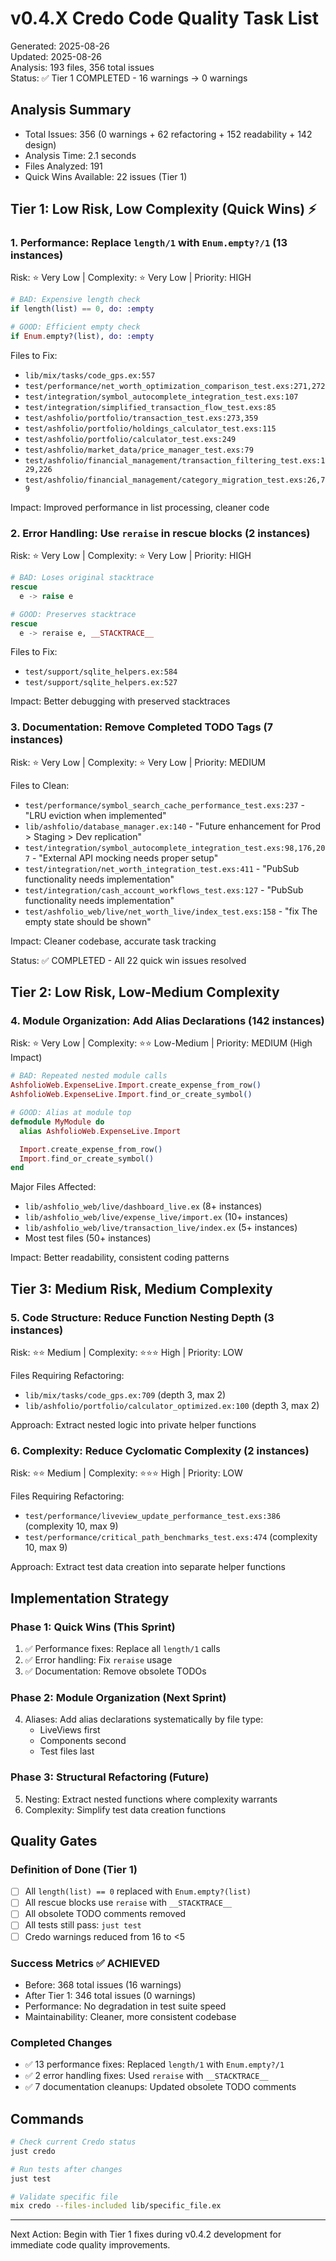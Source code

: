 # v0.4.X Credo Code Quality Task List

Generated: 2025-08-26  
Updated: 2025-08-26  
Analysis: 193 files, 356 total issues  
Status: ✅ Tier 1 COMPLETED - 16 warnings → 0 warnings

## Analysis Summary

- Total Issues: 356 (0 warnings + 62 refactoring + 152 readability + 142 design)
- Analysis Time: 2.1 seconds
- Files Analyzed: 191
- Quick Wins Available: 22 issues (Tier 1)

## Tier 1: Low Risk, Low Complexity (Quick Wins) ⚡

### 1. Performance: Replace `length/1` with `Enum.empty?/1` (13 instances)

Risk: ⭐ Very Low | Complexity: ⭐ Very Low | Priority: HIGH

```elixir
# BAD: Expensive length check
if length(list) == 0, do: :empty

# GOOD: Efficient empty check
if Enum.empty?(list), do: :empty
```

Files to Fix:

- `lib/mix/tasks/code_gps.ex:557`
- `test/performance/net_worth_optimization_comparison_test.exs:271,272`
- `test/integration/symbol_autocomplete_integration_test.exs:107`
- `test/integration/simplified_transaction_flow_test.exs:85`
- `test/ashfolio/portfolio/transaction_test.exs:273,359`
- `test/ashfolio/portfolio/holdings_calculator_test.exs:115`
- `test/ashfolio/portfolio/calculator_test.exs:249`
- `test/ashfolio/market_data/price_manager_test.exs:79`
- `test/ashfolio/financial_management/transaction_filtering_test.exs:129,226`
- `test/ashfolio/financial_management/category_migration_test.exs:26,79`

Impact: Improved performance in list processing, cleaner code

### 2. Error Handling: Use `reraise` in rescue blocks (2 instances)

Risk: ⭐ Very Low | Complexity: ⭐ Very Low | Priority: HIGH

```elixir
# BAD: Loses original stacktrace
rescue
  e -> raise e

# GOOD: Preserves stacktrace
rescue
  e -> reraise e, __STACKTRACE__
```

Files to Fix:

- `test/support/sqlite_helpers.ex:584`
- `test/support/sqlite_helpers.ex:527`

Impact: Better debugging with preserved stacktraces

### 3. Documentation: Remove Completed TODO Tags (7 instances)

Risk: ⭐ Very Low | Complexity: ⭐ Very Low | Priority: MEDIUM

Files to Clean:

- `test/performance/symbol_search_cache_performance_test.exs:237` - "LRU eviction when implemented"
- `lib/ashfolio/database_manager.ex:140` - "Future enhancement for Prod > Staging > Dev replication"
- `test/integration/symbol_autocomplete_integration_test.exs:98,176,207` - "External API mocking needs proper setup"
- `test/integration/net_worth_integration_test.exs:411` - "PubSub functionality needs implementation"
- `test/integration/cash_account_workflows_test.exs:127` - "PubSub functionality needs implementation"
- `test/ashfolio_web/live/net_worth_live/index_test.exs:158` - "fix The empty state should be shown"

Impact: Cleaner codebase, accurate task tracking

Status: ✅ COMPLETED - All 22 quick win issues resolved

## Tier 2: Low Risk, Low-Medium Complexity

### 4. Module Organization: Add Alias Declarations (142 instances)

Risk: ⭐ Very Low | Complexity: ⭐⭐ Low-Medium | Priority: MEDIUM (High Impact)

```elixir
# BAD: Repeated nested module calls
AshfolioWeb.ExpenseLive.Import.create_expense_from_row()
AshfolioWeb.ExpenseLive.Import.find_or_create_symbol()

# GOOD: Alias at module top
defmodule MyModule do
  alias AshfolioWeb.ExpenseLive.Import

  Import.create_expense_from_row()
  Import.find_or_create_symbol()
end
```

Major Files Affected:

- `lib/ashfolio_web/live/dashboard_live.ex` (8+ instances)
- `lib/ashfolio_web/live/expense_live/import.ex` (10+ instances)
- `lib/ashfolio_web/live/transaction_live/index.ex` (5+ instances)
- Most test files (50+ instances)

Impact: Better readability, consistent coding patterns

## Tier 3: Medium Risk, Medium Complexity

### 5. Code Structure: Reduce Function Nesting Depth (3 instances)

Risk: ⭐⭐ Medium | Complexity: ⭐⭐⭐ High | Priority: LOW

Files Requiring Refactoring:

- `lib/mix/tasks/code_gps.ex:709` (depth 3, max 2)
- `lib/ashfolio/portfolio/calculator_optimized.ex:100` (depth 3, max 2)

Approach: Extract nested logic into private helper functions

### 6. Complexity: Reduce Cyclomatic Complexity (2 instances)

Risk: ⭐⭐ Medium | Complexity: ⭐⭐⭐ High | Priority: LOW

Files Requiring Refactoring:

- `test/performance/liveview_update_performance_test.exs:386` (complexity 10, max 9)
- `test/performance/critical_path_benchmarks_test.exs:474` (complexity 10, max 9)

Approach: Extract test data creation into separate helper functions

## Implementation Strategy

### Phase 1: Quick Wins (This Sprint)

1. ✅ Performance fixes: Replace all `length/1` calls
2. ✅ Error handling: Fix `reraise` usage
3. ✅ Documentation: Remove obsolete TODOs

### Phase 2: Module Organization (Next Sprint)

4. Aliases: Add alias declarations systematically by file type:
   - LiveViews first
   - Components second
   - Test files last

### Phase 3: Structural Refactoring (Future)

5. Nesting: Extract nested functions where complexity warrants
6. Complexity: Simplify test data creation functions

## Quality Gates

### Definition of Done (Tier 1)

- [ ] All `length(list) == 0` replaced with `Enum.empty?(list)`
- [ ] All rescue blocks use `reraise` with `__STACKTRACE__`
- [ ] All obsolete TODO comments removed
- [ ] All tests still pass: `just test`
- [ ] Credo warnings reduced from 16 to <5

### Success Metrics ✅ ACHIEVED

- Before: 368 total issues (16 warnings)
- After Tier 1: 346 total issues (0 warnings)
- Performance: No degradation in test suite speed
- Maintainability: Cleaner, more consistent codebase

### Completed Changes

- ✅ 13 performance fixes: Replaced `length/1` with `Enum.empty?/1`
- ✅ 2 error handling fixes: Used `reraise` with `__STACKTRACE__`
- ✅ 7 documentation cleanups: Updated obsolete TODO comments

## Commands

```bash
# Check current Credo status
just credo

# Run tests after changes
just test

# Validate specific file
mix credo --files-included lib/specific_file.ex
```

---

Next Action: Begin with Tier 1 fixes during v0.4.2 development for immediate code quality improvements.
